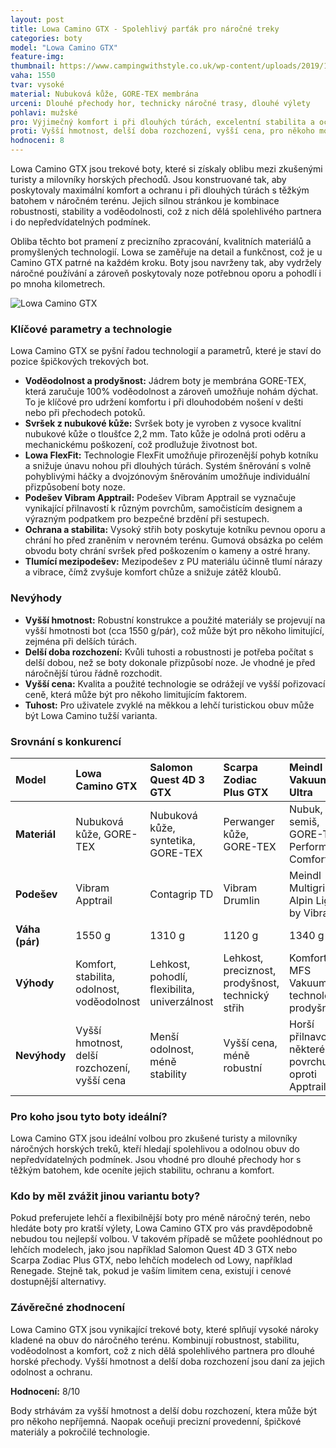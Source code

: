 ```yaml
---
layout: post
title: Lowa Camino GTX - Spolehlivý parťák pro náročné treky
categories: boty
model: "Lowa Camino GTX"
feature-img: 
thumbnail: https://www.campingwithstyle.co.uk/wp-content/uploads/2019/11/Lowa-Camino-GTX-review-.jpg
vaha: 1550
tvar: vysoké
material: Nubuková kůže, GORE-TEX membrána
urceni: Dlouhé přechody hor, technicky náročné trasy, dlouhé výlety
pohlavi: mužské
pro: Výjimečný komfort i při dlouhých túrách, excelentní stabilita a ochrana nohy, voděodolnost a prodyšnost díky GORE-TEX, vysoká odolnost.
proti: Vyšší hmotnost, delší doba rozchození, vyšší cena, pro někoho mohou být příliš tuhé na lehčí terén.
hodnoceni: 8
---
```



Lowa Camino GTX jsou trekové boty, které si získaly oblibu mezi zkušenými turisty a milovníky horských přechodů. Jsou konstruované tak, aby poskytovaly maximální komfort a ochranu i při dlouhých túrách s těžkým batohem v náročném terénu. Jejich silnou stránkou je kombinace robustnosti, stability a voděodolnosti, což z nich dělá spolehlivého partnera i do nepředvídatelných podmínek.

Obliba těchto bot pramení z precizního zpracování, kvalitních materiálů a promyšlených technologií. Lowa se zaměřuje na detail a funkčnost, což je u Camino GTX patrné na každém kroku. Boty jsou navrženy tak, aby vydržely náročné používání a zároveň poskytovaly noze potřebnou oporu a pohodlí i po mnoha kilometrech.

![Lowa Camino GTX](https://res.cloudinary.com/dvwv5cne3/image/fetch/w_auto,h_450,c_fill,g_auto,f_auto,q_auto/https://shop.hardloop.fr/345613/lowa-camino-gtx-chaussures-homme.jpg)

### Klíčové parametry a technologie

Lowa Camino GTX se pyšní řadou technologií a parametrů, které je staví do pozice špičkových trekových bot.

*   **Voděodolnost a prodyšnost:** Jádrem boty je membrána GORE-TEX, která zaručuje 100% voděodolnost a zároveň umožňuje nohám dýchat. To je klíčové pro udržení komfortu i při dlouhodobém nošení v dešti nebo při přechodech potoků.
*   **Svršek z nubukové kůže:** Svršek boty je vyroben z vysoce kvalitní nubukové kůže o tloušťce 2,2 mm. Tato kůže je odolná proti oděru a mechanickému poškození, což prodlužuje životnost bot.
*   **Lowa FlexFit:** Technologie FlexFit umožňuje přirozenější pohyb kotníku a snižuje únavu nohou při dlouhých túrách. Systém šněrování s volně pohyblivými háčky a dvojzónovým šněrováním umožňuje individuální přizpůsobení boty noze.
*   **Podešev Vibram Apptrail:** Podešev Vibram Apptrail se vyznačuje vynikající přilnavostí k různým povrchům, samočistícím designem a výrazným podpatkem pro bezpečné brzdění při sestupech.
*   **Ochrana a stabilita:** Vysoký střih boty poskytuje kotníku pevnou oporu a chrání ho před zraněním v nerovném terénu. Gumová obsázka po celém obvodu boty chrání svršek před poškozením o kameny a ostré hrany.
*   **Tlumící mezipodešev:** Mezipodešev z PU materiálu účinně tlumí nárazy a vibrace, čímž zvyšuje komfort chůze a snižuje zátěž kloubů.

### Nevýhody

*   **Vyšší hmotnost:** Robustní konstrukce a použité materiály se projevují na vyšší hmotnosti bot (cca 1550 g/pár), což může být pro někoho limitující, zejména při delších túrách.
*   **Delší doba rozchození:** Kvůli tuhosti a robustnosti je potřeba počítat s delší dobou, než se boty dokonale přizpůsobí noze. Je vhodné je před náročnější túrou řádně rozchodit.
*    **Vyšší cena:** Kvalita a použité technologie se odrážejí ve vyšší pořizovací ceně, která může být pro někoho limitujícím faktorem.
* **Tuhost:** Pro uživatele zvyklé na měkkou a lehčí turistickou obuv může být Lowa Camino tužší varianta.

### Srovnání s konkurencí

| Model                 | Lowa Camino GTX                                | Salomon Quest 4D 3 GTX                        | Scarpa Zodiac Plus GTX                       | Meindl Vakuum Ultra         |
| :-------------------- | :-------------------------------------------- | :-------------------------------------------- | :-------------------------------------------- | :-------------------------------------------- |
| **Materiál**           | Nubuková kůže, GORE-TEX                        | Nubuková kůže, syntetika, GORE-TEX            | Perwanger kůže, GORE-TEX                      | Nubuk, semiš, GORE-TEX Performance Comfort  |
| **Podešev**           | Vibram Apptrail                               | Contagrip TD                                  | Vibram Drumlin                                | Meindl Multigrip 3 Alpin Light by Vibram     |
| **Váha (pár)**         | 1550 g                                        | 1310 g                                        | 1120 g                                        | 1340 g                                        |
| **Výhody**            | Komfort, stabilita, odolnost, voděodolnost    | Lehkost, pohodlí, flexibilita, univerzálnost | Lehkost, preciznost, prodyšnost, technický střih | Komfort, MFS Vakuum technologie, prodyšnost |
| **Nevýhody**         | Vyšší hmotnost, delší rozchození, vyšší cena | Menší odolnost, méně stability                 | Vyšší cena, méně robustní                     | Horší přilnavost na některém povrchu oproti Apptrail.              |

### Pro koho jsou tyto boty ideální?

Lowa Camino GTX jsou ideální volbou pro zkušené turisty a milovníky náročných horských treků, kteří hledají spolehlivou a odolnou obuv do nepředvídatelných podmínek. Jsou vhodné pro dlouhé přechody hor s těžkým batohem, kde oceníte jejich stabilitu, ochranu a komfort.

### Kdo by měl zvážit jinou variantu boty?

Pokud preferujete lehčí a flexibilnější boty pro méně náročný terén, nebo hledáte boty pro kratší výlety, Lowa Camino GTX pro vás pravděpodobně nebudou tou nejlepší volbou. V takovém případě se můžete poohlédnout po lehčích modelech, jako jsou například Salomon Quest 4D 3 GTX nebo Scarpa Zodiac Plus GTX, nebo lehčích modelech od Lowy, například Renegade. Stejně tak, pokud je vaším limitem cena, existují i cenové dostupnější alternativy.

### Závěrečné zhodnocení

Lowa Camino GTX jsou vynikající trekové boty, které splňují vysoké nároky kladené na obuv do náročného terénu. Kombinují robustnost, stabilitu, voděodolnost a komfort, což z nich dělá spolehlivého partnera pro dlouhé horské přechody. Vyšší hmotnost a delší doba rozchození jsou daní za jejich odolnost a ochranu.

**Hodnocení:** 8/10

Body strhávám za vyšší hmotnost a delší dobu rozchození, ktera může být pro někoho nepříjemná. Naopak oceňuji precizní provedenní, špičkové materiály a pokročilé technologie.

